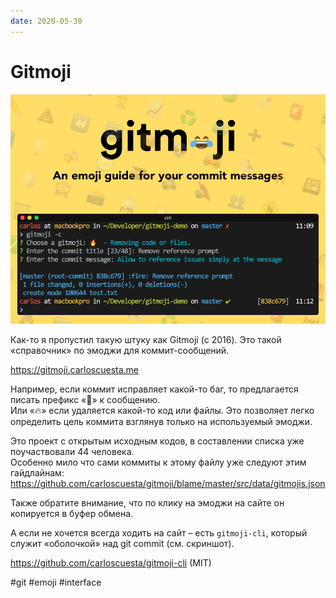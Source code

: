 ```yaml
---
date: 2020-05-30
---
```


# Gitmoji

![Gitmoji promo](gitmoji.png "Gitmoji promo")

Как-то я пропустил такую штуку как Gitmoji (с 2016).
Это такой «справочник» по эмоджи для коммит-сообщений.

https://gitmoji.carloscuesta.me

Например, если коммит исправляет какой-то баг, то предлагается писать префикс «🐛» к сообщению.  
Или «🔥» если удаляется какой-то код или файлы. Это позволяет легко определить цель коммита взглянув только на используемый эмоджи.

Это проект с открытым исходным кодов, в составлении списка уже поучаствовали 44 человека.  
Особенно мило что сами коммиты к этому файлу уже следуют этим гайдлайнам:
https://github.com/carloscuesta/gitmoji/blame/master/src/data/gitmojis.json

Также обратите внимание, что по клику на эмоджи на сайте он копируется в буфер обмена.

А если не хочется всегда ходить на сайт – есть `gitmoji-cli`, который служит «оболочкой» над git commit (см. скриншот).

https://github.com/carloscuesta/gitmoji-cli (MIT)

#git #emoji #interface

